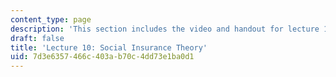 ```yaml
---
content_type: page
description: 'This section includes the video and handout for lecture 10. '
draft: false
title: 'Lecture 10: Social Insurance Theory'
uid: 7d3e6357-466c-403a-b70c-4dd73e1ba0d1
---
```

